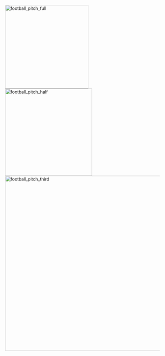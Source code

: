 <img width="271" alt="football_pitch_full" src="https://cloud.githubusercontent.com/assets/23291356/21578095/328dba06-cf7c-11e6-8fd6-87a15e93873b.PNG">
<img width="283" alt="football_pitch_half" src="https://cloud.githubusercontent.com/assets/23291356/21578112/0d4abbbc-cf7d-11e6-8790-10e557d7b15a.PNG">
<img width="568" alt="football_pitch_third" src="https://cloud.githubusercontent.com/assets/23291356/21578031/e7f0bd7e-cf79-11e6-972b-ddbb24c00126.PNG">
